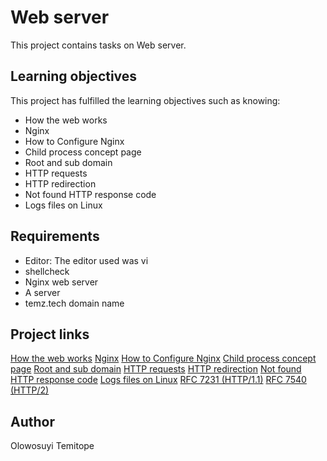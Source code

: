 # Web server 
This project contains tasks on Web server.

## Learning objectives
This project has fulfilled the learning objectives such as knowing:
* How the web works
* Nginx
* How to Configure Nginx
* Child process concept page
* Root and sub domain
* HTTP requests
* HTTP redirection
* Not found HTTP response code
* Logs files on Linux
## Requirements
* Editor: The editor used was vi
* shellcheck
* Nginx web server
* A server
* temz.tech domain name
## Project links
[How the web works](https://developer.mozilla.org/en-US/docs/Learn/Getting_started_with_the_web/How_the_Web_works)
[Nginx](https://en.wikipedia.org/wiki/Nginx)
[How to Configure Nginx](https://www.digitalocean.com/community/tutorials/how-to-set-up-nginx-server-blocks-virtual-hosts-on-ubuntu-16-04)
[Child process concept page](https://intranet.alxswe.com/concepts/110)
[Root and sub domain](https://landingi.com/help/domains-vs-subdomains/)
[HTTP requests](https://www.tutorialspoint.com/http/http_methods.htm)
[HTTP redirection](https://moz.com/learn/seo/redirection)
[Not found HTTP response code](https://en.wikipedia.org/wiki/HTTP_404)
[Logs files on Linux](https://www.cyberciti.biz/faq/ubuntu-linux-gnome-system-log-viewer/)
[RFC 7231 (HTTP/1.1)](https://datatracker.ietf.org/doc/html/rfc7231)
[RFC 7540 (HTTP/2)](https://datatracker.ietf.org/doc/html/rfc7540)
## Author
Olowosuyi Temitope
